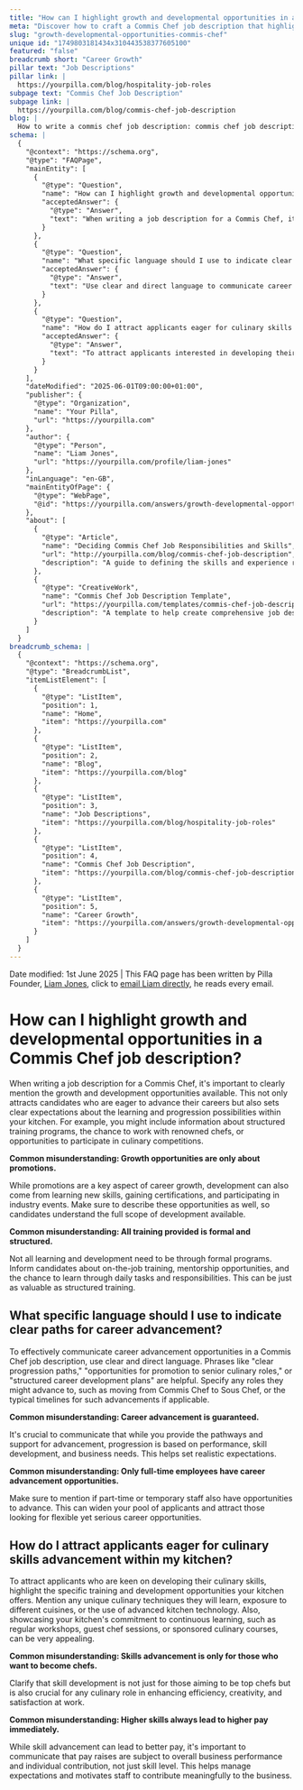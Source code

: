 ```yaml
---
title: "How can I highlight growth and developmental opportunities in a Commis Chef job description?"
meta: "Discover how to craft a Commis Chef job description that highlights growth and career advancement opportunities, attracting skilled candidates eager to develop."
slug: "growth-developmental-opportunities-commis-chef"
unique id: "1749803181434x310443538377605100"
featured: "false"
breadcrumb short: "Career Growth"
pillar text: "Job Descriptions"
pillar link: |
  https://yourpilla.com/blog/hospitality-job-roles
subpage text: "Commis Chef Job Description"
subpage link: |
  https://yourpilla.com/blog/commis-chef-job-description
blog: |
  How to write a commis chef job description: commis chef job description template included.
schema: |
  {
    "@context": "https://schema.org",
    "@type": "FAQPage",
    "mainEntity": [
      {
        "@type": "Question",
        "name": "How can I highlight growth and developmental opportunities in a Commis Chef job description?",
        "acceptedAnswer": {
          "@type": "Answer",
          "text": "When writing a job description for a Commis Chef, it's important to mention the growth and development opportunities available clearly. Include information about structured training programs, the chance to work with renowned chefs, or opportunities to participate in culinary competitions. Additionally, describe informal learning opportunities like on-the-job training, mentorship, and the value of daily tasks in skill development."
        }
      },
      {
        "@type": "Question",
        "name": "What specific language should I use to indicate clear paths for career advancement in a Commis Chef job description?",
        "acceptedAnswer": {
          "@type": "Answer",
          "text": "Use clear and direct language to communicate career advancement opportunities in a Commis Chef job description. Phrases like 'clear progression paths,' 'opportunities for promotion to senior culinary roles,' or 'structured career development plans' are effective. Also, specify potential roles they might advance to and the typical timelines for such advancements if applicable."
        }
      },
      {
        "@type": "Question",
        "name": "How do I attract applicants eager for culinary skills advancement within my kitchen?",
        "acceptedAnswer": {
          "@type": "Answer",
          "text": "To attract applicants interested in developing their culinary skills, highlight training and development opportunities your kitchen offers. Mention unique culinary techniques they will learn, exposure to different cuisines, or usage of advanced kitchen technology. Showcase your commitment to continuous learning through regular workshops, guest chef sessions, or sponsored culinary courses."
        }
      }
    ],
    "dateModified": "2025-06-01T09:00:00+01:00",
    "publisher": {
      "@type": "Organization",
      "name": "Your Pilla",
      "url": "https://yourpilla.com"
    },
    "author": {
      "@type": "Person",
      "name": "Liam Jones",
      "url": "https://yourpilla.com/profile/liam-jones"
    },
    "inLanguage": "en-GB",
    "mainEntityOfPage": {
      "@type": "WebPage",
      "@id": "https://yourpilla.com/answers/growth-developmental-opportunities-commis-chef"
    },
    "about": [
      {
        "@type": "Article",
        "name": "Deciding Commis Chef Job Responsibilities and Skills",
        "url": "http://yourpilla.com/blog/commis-chef-job-description",
        "description": "A guide to defining the skills and experience required from a Commis Chef."
      },
      {
        "@type": "CreativeWork",
        "name": "Commis Chef Job Description Template",
        "url": "https://yourpilla.com/templates/commis-chef-job-description",
        "description": "A template to help create comprehensive job descriptions for Commis Chef positions."
      }
    ]
  }
breadcrumb_schema: |
  {
    "@context": "https://schema.org",
    "@type": "BreadcrumbList",
    "itemListElement": [
      {
        "@type": "ListItem",
        "position": 1,
        "name": "Home",
        "item": "https://yourpilla.com"
      },
      {
        "@type": "ListItem",
        "position": 2,
        "name": "Blog",
        "item": "https://yourpilla.com/blog"
      },
      {
        "@type": "ListItem",
        "position": 3,
        "name": "Job Descriptions",
        "item": "https://yourpilla.com/blog/hospitality-job-roles"
      },
      {
        "@type": "ListItem",
        "position": 4,
        "name": "Commis Chef Job Description",
        "item": "https://yourpilla.com/blog/commis-chef-job-description"
      },
      {
        "@type": "ListItem",
        "position": 5,
        "name": "Career Growth",
        "item": "https://yourpilla.com/answers/growth-developmental-opportunities-commis-chef"
      }
    ]
  }
---
```


Date modified: 1st June 2025 | This FAQ page has been written by Pilla Founder, [Liam Jones](https://yourpilla.com/profile/liam-jones), click to [email Liam directly](https://mailto:liam@yourpilla.com), he reads every email.

# How can I highlight growth and developmental opportunities in a Commis Chef job description?

When writing a job description for a Commis Chef, it's important to clearly mention the growth and development opportunities available. This not only attracts candidates who are eager to advance their careers but also sets clear expectations about the learning and progression possibilities within your kitchen. For example, you might include information about structured training programs, the chance to work with renowned chefs, or opportunities to participate in culinary competitions.

**Common misunderstanding: Growth opportunities are only about promotions.**

While promotions are a key aspect of career growth, development can also come from learning new skills, gaining certifications, and participating in industry events. Make sure to describe these opportunities as well, so candidates understand the full scope of development available.

**Common misunderstanding: All training provided is formal and structured.**

Not all learning and development need to be through formal programs. Inform candidates about on-the-job training, mentorship opportunities, and the chance to learn through daily tasks and responsibilities. This can be just as valuable as structured training.

## What specific language should I use to indicate clear paths for career advancement?

To effectively communicate career advancement opportunities in a Commis Chef job description, use clear and direct language. Phrases like "clear progression paths," "opportunities for promotion to senior culinary roles," or "structured career development plans" are helpful. Specify any roles they might advance to, such as moving from Commis Chef to Sous Chef, or the typical timelines for such advancements if applicable.

**Common misunderstanding: Career advancement is guaranteed.**

It's crucial to communicate that while you provide the pathways and support for advancement, progression is based on performance, skill development, and business needs. This helps set realistic expectations.

**Common misunderstanding: Only full-time employees have career advancement opportunities.**

Make sure to mention if part-time or temporary staff also have opportunities to advance. This can widen your pool of applicants and attract those looking for flexible yet serious career opportunities.

## How do I attract applicants eager for culinary skills advancement within my kitchen?

To attract applicants who are keen on developing their culinary skills, highlight the specific training and development opportunities your kitchen offers. Mention any unique culinary techniques they will learn, exposure to different cuisines, or the use of advanced kitchen technology. Also, showcasing your kitchen's commitment to continuous learning, such as regular workshops, guest chef sessions, or sponsored culinary courses, can be very appealing.

**Common misunderstanding: Skills advancement is only for those who want to become chefs.**

Clarify that skill development is not just for those aiming to be top chefs but is also crucial for any culinary role in enhancing efficiency, creativity, and satisfaction at work.

**Common misunderstanding: Higher skills always lead to higher pay immediately.**

While skill advancement can lead to better pay, it's important to communicate that pay raises are subject to overall business performance and individual contribution, not just skill level. This helps manage expectations and motivates staff to contribute meaningfully to the business.